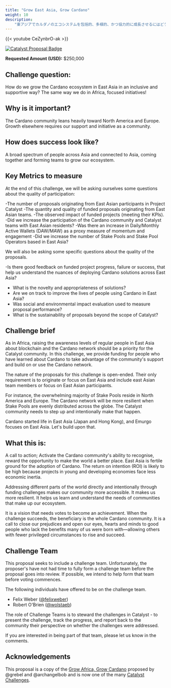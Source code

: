 ```yaml
---
title: "Grow East Asia, Grow Cardano"
weight: 10
description:
    "東アジアでカルダノのエコシステムを包括的、多様的、かつ協力的に成長させるにはどうしたらよいでしょうか？アフリカで行っているのと同じ方法で、集中的に取り組み、実施します。"
---
```

{{< youtube CeZynbrO-ak >}}

[![Catalyst Proposal Badge](https://img.shields.io/badge/Proposal-Catalyst-blue)](https://cardano.ideascale.com/a/dtd/Grow-Southeast-Asia-Grow-Cardano/367250-48088)

**Requested Amount (USD):** $250,000

## Challenge question:

How do we grow the Cardano ecosystem in East Asia in an inclusive and supportive way? The same way we do in Africa, focused initiatives!

## Why is it important?

The Cardano community leans heavily toward North America and Europe. Growth elsewhere requires our support and initiative as a community.

## How does success look like?

A broad spectrum of people across Asia and connected to Asia, coming together and forming teams to grow our ecosystem.

## Key Metrics to measure

At the end of this challenge, we will be asking ourselves some questions about the quality of participation:

-The number of proposals originating from East Asian participants in Project Catalyst
-The quantity and quality of funded proposals originating from East Asian teams.
-The observed impact of funded projects (meeting their KPIs).
-Did we increase the participation of the Cardano community and Catalyst teams with East Asian residents?
-Was there an increase in Daily/Monthly Active Wallets (DAW/MAW) as a proxy measure of momentum and engagement
-Did we increase the number of Stake Pools and Stake Pool Operators based in East Asia?

We will also be asking some specific questions about the quality of the proposals.

-Is there good feedback on funded project progress, failure or success, that help us understand the nuances of deploying Cardano solutions across East Asia?

- What is the novelty and appropriateness of solutions?
- Are we on track to improve the lives of people using Cardano in East Asia?
- Was social and environmental impact evaluation used to measure proposal performance?
- What is the sustainability of proposals beyond the scope of Catalyst?

## Challenge brief

As in Africa, raising the awareness levels of regular people in East Asia about blockchain and the Cardano network should be a priority for the Catalyst community. In this challenge, we provide funding for people who have learned about Cardano to take advantage of the community's support and build on or use the Cardano network.

The nature of the proposals for this challenge is open-ended. Their only requirement is to originate or focus on East Asia and include east Asian team members or focus on East Asian participants.

For instance, the overwhelming majority of Stake Pools reside in North America and Europe. The Cardano network will be more resilient when Stake Pools are evenly distributed across the globe. The Catalyst community needs to step up and intentionally make that happen.

Cardano started life in East Asia (Japan and Hong Kong), and Emurgo focuses on East Asia. Let's build upon that.

## What this is:

A call to action; Activate the Cardano community's ability to recognise, reward the opportunity to make the world a better place. East Asia is fertile ground for the adoption of Cardano. The return on intention (ROI) is likely to be high because projects in young and developing economies face less economic inertia.

Addressing different parts of the world directly and intentionally through funding challenges makes our community more accessible. It makes us more resilient. It helps us learn and understand the needs of communities that make up our ecosystem.

It is a vision that needs votes to become an achievement. When the challenge succeeds, the beneficiary is the whole Cardano community. It is a call to close our prejudices and open our eyes, hearts and minds to good people who lack the benefits many of us were born with—allowing others with fewer privileged circumstances to rise and succeed.

## Challenge Team

This proposal seeks to include a challenge team. Unfortunately, the proposer's have not had time to fully form a challenge team before the proposal goes into review. If possible, we intend to help form that team before voting commences.

The following individuals have offered to be on the challenge team.

- Felix Weber ([@felixweber](https://cardano.ideascale.com/a/pmd/3077912-48088?))
- Robert O'Brien ([@wolstaeb](https://cardano.ideascale.com/a/pmd/3056857-48088?))

The role of Challenge Teams is to steward the challenges in Catalyst - to present the challenge, track the progress, and report back to the community their perspective on whether the challenges were addressed.

If you are interested in being part of that team, please let us know in the comments.

## Acknowledgements

This proposal is a copy of the [Grow Africa, Grow Cardano](https://cardano.ideascale.com/a/dtd/Grow-Africa-Grow-Cardano/333079-48088) proposed by @grebel and @archangelbob and is now one of the many [Catalyst Challenges](https://cardano.ideascale.com/a/campaign-home/26108).
